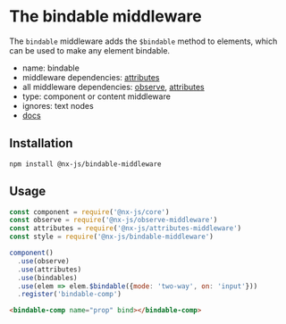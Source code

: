 # The bindable middleware

The `bindable` middleware adds the `$bindable` method to elements, which can be used to make any element bindable.

- name: bindable
- middleware dependencies: [attributes](https://github.com/nx-js/attributes-middleware)
- all middleware dependencies: [observe](https://github.com/nx-js/observe-middleware), [attributes](https://github.com/nx-js/attributes-middleware)
- type: component or content middleware
- ignores: text nodes
- [docs](http://nx-framework.com/docs/middlewares/bind)

## Installation

`npm install @nx-js/bindable-middleware`

## Usage

```js
const component = require('@nx-js/core')
const observe = require('@nx-js/observe-middleware')
const attributes = require('@nx-js/attributes-middleware')
const style = require('@nx-js/bindable-middleware')

component()
  .use(observe)
  .use(attributes)
  .use(bindables)
  .use(elem => elem.$bindable({mode: 'two-way', on: 'input'}))
  .register('bindable-comp')
```

```html
<bindable-comp name="prop" bind></bindable-comp>
```

